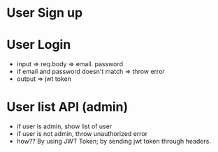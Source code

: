 # User Sign up

# User Login

- input => req.body => email. password
- if email and password doesn't match => throw error
- output => jwt token

# User list API (admin)

- if user is admin, show list of user
- if user is not admin, throw unauthorized error
- how?? By using JWT Token; by sending jwt token
  through headers.
